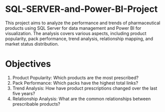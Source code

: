 # SQL-SERVER-and-Power-BI-Project

This project aims to analyze the performance and trends of pharmaceutical products using SQL Server for data management and Power BI for visualization. The analysis covers various aspects, including product popularity, pack performance, trend analysis, relationship mapping, and market status distribution.

# Objectives

1. Product Popularity: Which products are the most prescribed?
2. Pack Performance: Which packs have the highest total links?
3. Trend Analysis: How have product prescriptions changed over the last five years?
4. Relationship Analysis: What are the common relationships between prescribable products?
